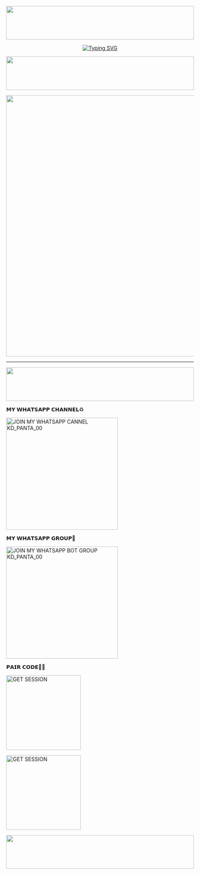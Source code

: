 <p align="center">
<img src="https://i.imgur.com/dBaSKWF.gif" height="90" width="100%">



<p align="center">
<a href="https://git.io/typing-svg"><img src="https://readme-typing-svg.demolab.com?font=Fira+Code&size=32&pause=1000&color=FF0000&width=435&lines=%F0%9D%97%9E+%F0%9D%97%97+_+%F0%9D%97%A3+%F0%9D%97%94+%F0%9D%97%A1+%F0%9D%97%A7+%F0%9D%97%94+_+%F0%9D%97%A0+%F0%9D%97%97" alt="Typing SVG" /></a>

<p align="center">
<img src="https://i.imgur.com/dBaSKWF.gif" height="90" width="100%">

<p align="center">
    
<a href="https://github.com/KavishkaIroshanb">
    <img src="https://pomf2.lain.la/f/fxhw0z8c.jpg"  width="700px">
</a>
<hr>

<img src="https://i.imgur.com/dBaSKWF.gif" height="90" width="100%">
<p align="center">

𝗠𝗬 𝗪𝗛𝗔𝗧𝗦𝗔𝗣𝗣 𝗖𝗛𝗔𝗡𝗡𝗘𝗟♻️

<a href="https://whatsapp.com/channel/0029VaxNSDR4SpkEoUszuP3E"><img alt="JOIN MY WHATSAPP CANNEL KD_PANTA_00" width="300"></a>



𝗠𝗬 𝗪𝗛𝗔𝗧𝗦𝗔𝗣𝗣 𝗚𝗥𝗢𝗨𝗣🤖

<a href="https://chat.whatsapp.com/GvR2hfJ42mO9HNwuFJVax6"><img alt="JOIN MY WHATSAPP BOT GROUP KD_PANTA_00" width="300"></a>


𝗣𝗔𝗜𝗥 𝗖𝗢𝗗𝗘👨‍💻

<a href="https://vajiraqrveb-1d064bcd8502.herokuapp.com/"><img src="https://img.shields.io/badge/QR%20OR%20PAIR%20CODE-blue" alt="GET SESSION" width="200"></a>

<a href="https://stuck-godiva-vajiratech2003-a4248d0c.koyeb.app/"><img src="https://img.shields.io/badge/QR%20OR%20PAIR%20CODE-blue" alt="GET SESSION" width="200"></a>



<img src="https://i.imgur.com/dBaSKWF.gif" height="90" width="100%">
<p align="center">
